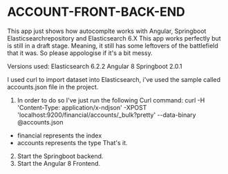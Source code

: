 # ACCOUNT-FRONT-BACK-END

This app just shows how autocomplte works with Angular, Springboot Elasticsearchrepository and Elasticsearch 6.X
This app works perfectly but is still in a draft stage.
Meaning, it still has some leftovers of the battlefield that it was. 
So please appologise if it's a bit messy. 



Versions used:
Elasticsearch 6.2.2
Angular 8
Springboot 2.0.1

I used curl to import dataset into Elasticsearch, i've used the sample called accounts.json file in the project.

1. In order to do so I've just run the following Curl command: curl -H 'Content-Type: application/x-ndjson' -XPOST 'localhost:9200/financial/accounts/_bulk?pretty' --data-binary @accounts.json
  - financial represents the index 
  - accounts represents the type
  That's it.
  
2. Start the Springboot backend.
3. Start the Angular 8 Frontend.
